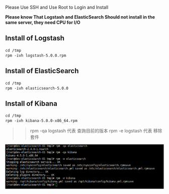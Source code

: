 Please Use SSH and Use Root to Login and Install


**Please know That Logstash and ElasticSearch Should not install in the same server, they need CPU for I/O**


## Install of Logstash
    cd /tmp
    rpm -ivh logstash-5.0.0.rpm
## Install of ElasticSearch
    cd /tmp
    rpm -ivh elasticsearch-5.0.0
## Install of Kibana
    cd /tmp
    rpm -ivh kibana-5.0.0-x86_64.rpm
    
>> rpm -qa logstash  代表 查詢目前的版本
>> rpm -e logstash 代表 移除套件    
    
![](2.png)    